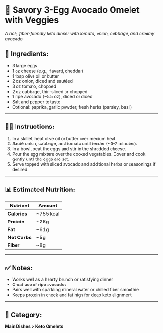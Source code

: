 # 🥑 Savory 3-Egg Avocado Omelet with Veggies  
*A rich, fiber-friendly keto dinner with tomato, onion, cabbage, and creamy avocado*

## 🧾 Ingredients:
- 3 large eggs  
- 1 oz cheese (e.g., Havarti, cheddar)  
- 1 tbsp olive oil or butter  
- 2 oz onion, diced and sautéed  
- 3 oz tomato, chopped  
- 2 oz cabbage, thin-sliced or chopped  
- 1 ripe avocado (~5.5 oz), sliced or diced  
- Salt and pepper to taste  
- Optional: paprika, garlic powder, fresh herbs (parsley, basil)

---

## 👨‍🍳 Instructions:
1. In a skillet, heat olive oil or butter over medium heat.  
2. Sauté onion, cabbage, and tomato until tender (~5–7 minutes).  
3. In a bowl, beat the eggs and stir in the shredded cheese.  
4. Pour the egg mixture over the cooked vegetables. Cover and cook gently until the eggs are set.  
5. Serve topped with sliced avocado and additional herbs or seasonings if desired.

---

## 📊 Estimated Nutrition:

| Nutrient     | Amount        |
|--------------|---------------|
| **Calories** | ~755 kcal  
| **Protein**  | ~26g  
| **Fat**      | ~61g  
| **Net Carbs**| ~5g  
| **Fiber**    | ~8g  

---

## ✅ Notes:
- Works well as a hearty brunch or satisfying dinner  
- Great use of ripe avocados  
- Pairs well with sparkling mineral water or chilled fiber smoothie  
- Keeps protein in check and fat high for deep keto alignment

---

## 📁 Category:  
**Main Dishes > Keto Omelets**

